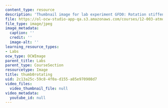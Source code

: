 ```yaml
---
content_type: resource
description: 'Thumbnail image for lab experiment GFD0: Rotation stiffens fluids.'
file: https://ol-ocw-studio-app-qa.s3.amazonaws.com/courses/12-003-atmosphere-ocean-and-climate-dynamics-fall-2008/2c13a25c59c84f0ad155a85e970908d7_thumb0rotating.jpg
file_type: image/jpeg
image_metadata:
  caption: ''
  credit: ''
  image-alt: ''
learning_resource_types:
- Labs
ocw_type: OCWImage
parent_title: Labs
parent_type: CourseSection
resourcetype: Image
title: thumb0rotating
uid: 2c13a25c-59c8-4f0a-d155-a85e970908d7
video_files:
  video_thumbnail_file: null
video_metadata:
  youtube_id: null
---
```

